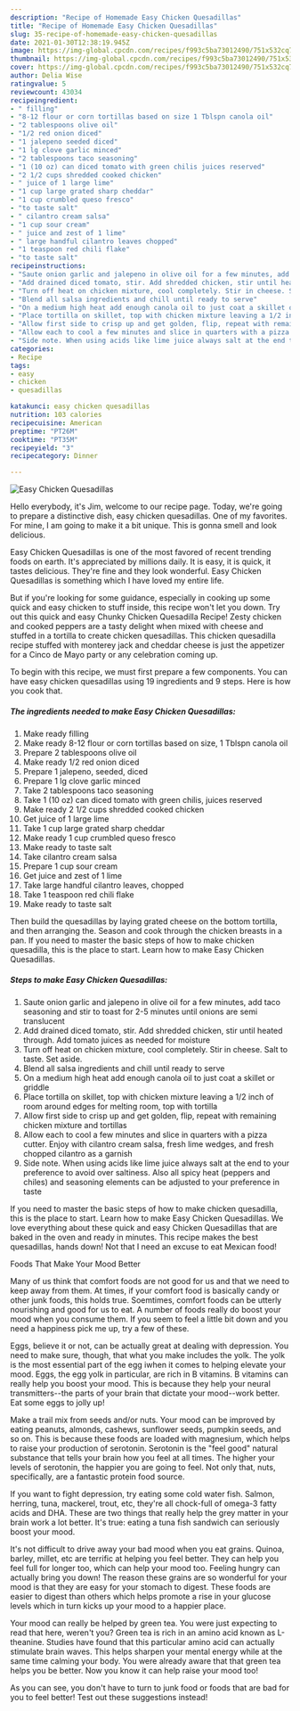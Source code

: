 ```yaml
---
description: "Recipe of Homemade Easy Chicken Quesadillas"
title: "Recipe of Homemade Easy Chicken Quesadillas"
slug: 35-recipe-of-homemade-easy-chicken-quesadillas
date: 2021-01-30T12:38:19.945Z
image: https://img-global.cpcdn.com/recipes/f993c5ba73012490/751x532cq70/easy-chicken-quesadillas-recipe-main-photo.jpg
thumbnail: https://img-global.cpcdn.com/recipes/f993c5ba73012490/751x532cq70/easy-chicken-quesadillas-recipe-main-photo.jpg
cover: https://img-global.cpcdn.com/recipes/f993c5ba73012490/751x532cq70/easy-chicken-quesadillas-recipe-main-photo.jpg
author: Delia Wise
ratingvalue: 5
reviewcount: 43034
recipeingredient:
- " filling"
- "8-12 flour or corn tortillas based on size 1 Tblspn canola oil"
- "2 tablespoons olive oil"
- "1/2 red onion diced"
- "1 jalepeno seeded diced"
- "1 lg clove garlic minced"
- "2 tablespoons taco seasoning"
- "1 (10 oz) can diced tomato with green chilis juices reserved"
- "2 1/2 cups shredded cooked chicken"
- " juice of 1 large lime"
- "1 cup large grated sharp cheddar"
- "1 cup crumbled queso fresco"
- "to taste salt"
- " cilantro cream salsa"
- "1 cup sour cream"
- " juice and zest of 1 lime"
- " large handful cilantro leaves chopped"
- "1 teaspoon red chili flake"
- "to taste salt"
recipeinstructions:
- "Saute onion garlic and jalepeno in olive oil for a few minutes, add taco seasoning and stir to toast for 2-5 minutes until onions are semi translucent"
- "Add drained diced tomato, stir. Add shredded chicken, stir until heated through. Add tomato juices as needed for moisture"
- "Turn off heat on chicken mixture, cool completely. Stir in cheese. Salt to taste. Set aside."
- "Blend all salsa ingredients and chill until ready to serve"
- "On a medium high heat add enough canola oil to just coat a skillet or griddle"
- "Place tortilla on skillet, top with chicken mixture leaving a 1/2 inch of room around edges for melting room, top with tortilla"
- "Allow first side to crisp up and get golden, flip, repeat with remaining chicken mixture and tortillas"
- "Allow each to cool a few minutes and slice in quarters with a pizza cutter. Enjoy with cilantro cream salsa, fresh lime wedges, and fresh chopped cilantro as a garnish"
- "Side note. When using acids like lime juice always salt at the end to your preference to avoid over saltiness. Also all spicy heat (peppers and chiles) and seasoning elements can be adjusted to your preference in taste"
categories:
- Recipe
tags:
- easy
- chicken
- quesadillas

katakunci: easy chicken quesadillas 
nutrition: 103 calories
recipecuisine: American
preptime: "PT26M"
cooktime: "PT35M"
recipeyield: "3"
recipecategory: Dinner

---
```



![Easy Chicken Quesadillas](https://img-global.cpcdn.com/recipes/f993c5ba73012490/751x532cq70/easy-chicken-quesadillas-recipe-main-photo.jpg)

Hello everybody, it's Jim, welcome to our recipe page. Today, we're going to prepare a distinctive dish, easy chicken quesadillas. One of my favorites. For mine, I am going to make it a bit unique. This is gonna smell and look delicious.

Easy Chicken Quesadillas is one of the most favored of recent trending foods on earth. It's appreciated by millions daily. It is easy, it is quick, it tastes delicious. They're fine and they look wonderful. Easy Chicken Quesadillas is something which I have loved my entire life.

But if you&#39;re looking for some guidance, especially in cooking up some quick and easy chicken to stuff inside, this recipe won&#39;t let you down. Try out this quick and easy Chunky Chicken Quesadilla Recipe! Zesty chicken and cooked peppers are a tasty delight when mixed with cheese and stuffed in a tortilla to create chicken quesadillas. This chicken quesadilla recipe stuffed with monterey jack and cheddar cheese is just the appetizer for a Cinco de Mayo party or any celebration coming up.


To begin with this recipe, we must first prepare a few components. You can have easy chicken quesadillas using 19 ingredients and 9 steps. Here is how you cook that.

<!--inarticleads1-->

##### The ingredients needed to make Easy Chicken Quesadillas:

1. Make ready  filling
1. Make ready 8-12 flour or corn tortillas based on size, 1 Tblspn canola oil
1. Prepare 2 tablespoons olive oil
1. Make ready 1/2 red onion diced
1. Prepare 1 jalepeno, seeded, diced
1. Prepare 1 lg clove garlic minced
1. Take 2 tablespoons taco seasoning
1. Take 1 (10 oz) can diced tomato with green chilis, juices reserved
1. Make ready 2 1/2 cups shredded cooked chicken
1. Get  juice of 1 large lime
1. Take 1 cup large grated sharp cheddar
1. Make ready 1 cup crumbled queso fresco
1. Make ready to taste salt
1. Take  cilantro cream salsa
1. Prepare 1 cup sour cream
1. Get  juice and zest of 1 lime
1. Take  large handful cilantro leaves, chopped
1. Take 1 teaspoon red chili flake
1. Make ready to taste salt


Then build the quesadillas by laying grated cheese on the bottom tortilla, and then arranging the. Season and cook through the chicken breasts in a pan. If you need to master the basic steps of how to make chicken quesadilla, this is the place to start. Learn how to make Easy Chicken Quesadillas. 

<!--inarticleads2-->

##### Steps to make Easy Chicken Quesadillas:

1. Saute onion garlic and jalepeno in olive oil for a few minutes, add taco seasoning and stir to toast for 2-5 minutes until onions are semi translucent
1. Add drained diced tomato, stir. Add shredded chicken, stir until heated through. Add tomato juices as needed for moisture
1. Turn off heat on chicken mixture, cool completely. Stir in cheese. Salt to taste. Set aside.
1. Blend all salsa ingredients and chill until ready to serve
1. On a medium high heat add enough canola oil to just coat a skillet or griddle
1. Place tortilla on skillet, top with chicken mixture leaving a 1/2 inch of room around edges for melting room, top with tortilla
1. Allow first side to crisp up and get golden, flip, repeat with remaining chicken mixture and tortillas
1. Allow each to cool a few minutes and slice in quarters with a pizza cutter. Enjoy with cilantro cream salsa, fresh lime wedges, and fresh chopped cilantro as a garnish
1. Side note. When using acids like lime juice always salt at the end to your preference to avoid over saltiness. Also all spicy heat (peppers and chiles) and seasoning elements can be adjusted to your preference in taste


If you need to master the basic steps of how to make chicken quesadilla, this is the place to start. Learn how to make Easy Chicken Quesadillas. We love everything about these quick and easy Chicken Quesadillas that are baked in the oven and ready in minutes. This recipe makes the best quesadillas, hands down! Not that I need an excuse to eat Mexican food! 

Foods That Make Your Mood Better


Many of us think that comfort foods are not good for us and that we need to keep away from them. At times, if your comfort food is basically candy or other junk foods, this holds true. Soemtimes, comfort foods can be utterly nourishing and good for us to eat. A number of foods really do boost your mood when you consume them. If you seem to feel a little bit down and you need a happiness pick me up, try a few of these.

Eggs, believe it or not, can be actually great at dealing with depression. You need to make sure, though, that what you make includes the yolk. The yolk is the most essential part of the egg iwhen it comes to helping elevate your mood. Eggs, the egg yolk in particular, are rich in B vitamins. B vitamins can really help you boost your mood. This is because they help your neural transmitters--the parts of your brain that dictate your mood--work better. Eat some eggs to jolly up!

Make a trail mix from seeds and/or nuts. Your mood can be improved by eating peanuts, almonds, cashews, sunflower seeds, pumpkin seeds, and so on. This is because these foods are loaded with magnesium, which helps to raise your production of serotonin. Serotonin is the "feel good" natural substance that tells your brain how you feel at all times. The higher your levels of serotonin, the happier you are going to feel. Not only that, nuts, specifically, are a fantastic protein food source.

If you want to fight depression, try eating some cold water fish. Salmon, herring, tuna, mackerel, trout, etc, they're all chock-full of omega-3 fatty acids and DHA. These are two things that really help the grey matter in your brain work a lot better. It's true: eating a tuna fish sandwich can seriously boost your mood. 

It's not difficult to drive away your bad mood when you eat grains. Quinoa, barley, millet, etc are terrific at helping you feel better. They can help you feel full for longer too, which can help your mood too. Feeling hungry can actually bring you down! The reason these grains are so wonderful for your mood is that they are easy for your stomach to digest. These foods are easier to digest than others which helps promote a rise in your glucose levels which in turn kicks up your mood to a happier place.

Your mood can really be helped by green tea. You were just expecting to read that here, weren't you? Green tea is rich in an amino acid known as L-theanine. Studies have found that this particular amino acid can actually stimulate brain waves. This helps sharpen your mental energy while at the same time calming your body. You were already aware that that green tea helps you be better. Now you know it can help raise your mood too!

As you can see, you don't have to turn to junk food or foods that are bad for you to feel better! Test out  these suggestions  instead!

